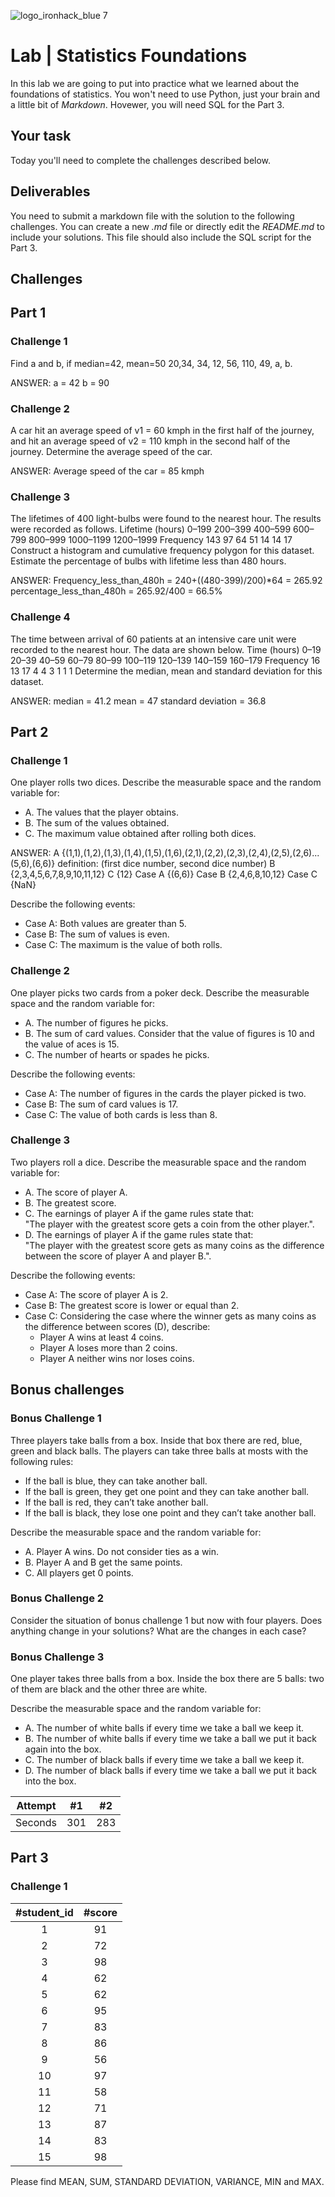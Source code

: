 ![logo_ironhack_blue 7](https://user-images.githubusercontent.com/23629340/40541063-a07a0a8a-601a-11e8-91b5-2f13e4e6b441.png)

# Lab | Statistics Foundations
In this lab we are going to put into practice what we learned about the foundations of statistics. You won't need to use Python, just your brain and a little bit of *Markdown*. Hovewer, you will need SQL for the Part 3.

## Your task
Today you'll need to complete the challenges described below.

## Deliverables
You need to submit a markdown file with the solution to the following challenges. You can create a new *.md* file or directly edit the *README.md* to include your solutions.
This file should also include the SQL script for the Part 3.

## Challenges
## Part 1
### Challenge 1
Find a and b, if median=42, mean=50
20,34, 34,  12, 56, 110, 49, a, b.

ANSWER:
a = 42
b = 90

### Challenge 2
A car hit an average speed of v1 = 60 kmph in the first half of the journey, and hit an average speed of v2 = 110 kmph in the second half of the journey. Determine the average speed of the car.

ANSWER:
Average speed of the car = 85 kmph

### Challenge 3
The lifetimes of 400 light-bulbs were found to the nearest hour. The results were recorded as
follows.
Lifetime (hours) 0–199 200–399 400–599 600–799 800–999 1000–1199 1200–1999
Frequency         143     97      64      51      14      14        17
Construct a histogram and cumulative frequency polygon for this dataset. Estimate the percentage
of bulbs with lifetime less than 480 hours.

ANSWER:
Frequency_less_than_480h = 240+((480-399)/200)*64 = 265.92
percentage_less_than_480h = 265.92/400 = 66.5%

### Challenge 4
The time between arrival of 60 patients at an intensive care unit were recorded to the nearest hour.
The data are shown below.
Time (hours) 0–19 20–39 40–59 60–79 80–99 100–119 120–139 140–159 160–179
Frequency     16    13    17    4     4      3       1      1       1
Determine the median, mean and standard deviation for this dataset.

ANSWER:
median = 41.2
mean = 47
standard deviation = 36.8


## Part 2
### Challenge 1
One player rolls two dices. Describe the measurable space and the random variable for:
* A. The values that the player obtains.
* B. The sum of the values obtained.
* C. The maximum value obtained after rolling both dices.

ANSWER:
A
{(1,1),(1,2),(1,3),(1,4),(1,5),(1,6),(2,1),(2,2),(2,3),(2,4),(2,5),(2,6)...(5,6),(6,6)} definition: (first dice number, second dice number)
B
{2,3,4,5,6,7,8,9,10,11,12}
C
{12}
Case A
{(6,6)}
Case B
{2,4,6,8,10,12}
Case C
{NaN}

Describe the following events:
* Case A: Both values are greater than 5.
* Case B: The sum of values is even.
* Case C: The maximum is the value of both rolls.



### Challenge 2
One player picks two cards from a poker deck. Describe the measurable space and the random variable for:
* A. The number of figures he picks.
* B. The sum of card values. Consider that the value of figures is 10 and the value of aces is 15.
* C. The number of hearts or spades he picks.



Describe the following events:
* Case A: The number of figures in the cards the player picked is two.
* Case B: The sum of card values is 17.
* Case C: The value of both cards is less than 8.



### Challenge 3
Two players roll a dice. Describe the measurable space and the random variable for:
* A. The score of player A.
* B. The greatest score.
* C. The earnings of player A if the game rules state that:  
"The player with the greatest score gets a coin from the other player.".
* D. The earnings of player A if the game rules state that:  
"The player with the greatest score gets as many coins as the difference between the score of player A and player B.". 



Describe the following events:
* Case A: The score of player A is 2.
* Case B: The greatest score is lower or equal than 2.
* Case C: Considering the case where the winner gets as many coins as the difference between scores (D), describe: 
  * Player A wins at least 4 coins.
  * Player A loses more than 2 coins.
  * Player A neither wins nor loses coins.



## Bonus challenges
### Bonus Challenge 1
Three players take balls from a box. Inside that box there are red, blue, green and black balls. The players can take three balls at mosts with the following rules:

* If the ball is blue, they can take another ball.
* If the ball is green, they get one point and they can take another ball.
* If the ball is red, they can’t take another ball.
* If the ball is black, they lose one point and they can’t take another ball.

Describe the measurable space and the random variable for:
* A. Player A wins. Do not consider ties as a win.
* B. Player A and B get the same points.
* C. All players get 0 points.

### Bonus Challenge 2
Consider the situation of bonus challenge 1 but now with four players. Does anything change in your solutions? What are the changes in each case?

### Bonus Challenge 3
One player takes three balls from a box. Inside the box there are 5 balls: two of them are black and the other three are white. 

Describe the measurable space and the random variable for:
* A. The number of white balls if every time we take a ball we keep it.
* B. The number of white balls if every time we take a ball we put it back again into the box.
* C. The number of black balls if every time we take a ball we keep it.
* D. The number of black balls if every time we take a ball we put it back into the box.

| Attempt | #1 | #2 |
| :---: | :---: | :---: |
| Seconds | 301 | 283 |

## Part 3
### Challenge 1

| #student_id | #score |
| :---------: | :----: |
| 1 | 91 |
| 2 | 72 |
| 3 | 98 |
| 4 | 62 |
| 5 | 62 |
| 6 | 95 |
| 7 | 83 |
| 8 | 86 |
| 9 | 56 |
|10 | 97 |
|11 | 58 |
|12 | 71 |
|13 | 87 |
|14 | 83 |
|15 | 98 |


Please find MEAN, SUM, STANDARD DEVIATION, VARIANCE, MIN and MAX.
